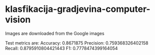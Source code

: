 # klasfikacija-gradjevina-computer-vision

Images are downloaded from the Google images

Test metrics are:
Accuracy: 0.8671875
Precision: 0.759368326402158
Recall: 0.8795910804421443
F1:  0.7778474399164054
